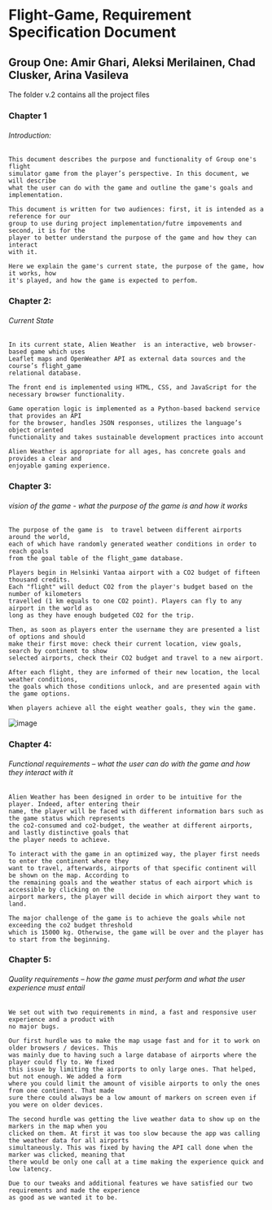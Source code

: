 # Flight-Game, Requirement Specification Document

## Group One: Amir Ghari, Aleksi Merilainen, Chad Clusker, Arina Vasileva


The folder v.2 contains all the project files
 

### Chapter 1
###### Introduction:

    This document describes the purpose and functionality of Group one's flight
    simulator game from the player’s perspective. In this document, we will describe
    what the user can do with the game and outline the game's goals and implementation.
    
    This document is written for two audiences: first, it is intended as a reference for our
    group to use during project implementation/futre impovements and second, it is for the 
    player to better understand the purpose of the game and how they can interact 
    with it.

    Here we explain the game's current state, the purpose of the game, how it works, how
    it's played, and how the game is expected to perfom.

### Chapter 2:
###### Current State

    In its current state, Alien Weather  is an interactive, web browser-based game which uses 
    Leaflet maps and OpenWeather API as external data sources and the course’s flight_game 
    relational database. 

    The front end is implemented using HTML, CSS, and JavaScript for the
    necessary browser functionality. 

    Game operation logic is implemented as a Python-based backend service that provides an API
    for the browser, handles JSON responses, utilizes the language’s object oriented 
    functionality and takes sustainable development practices into account

    Alien Weather is appropriate for all ages, has concrete goals and provides a clear and 
    enjoyable gaming experience.

### Chapter 3:

###### vision of the game - what the purpose of the game is and how it works

    The purpose of the game is  to travel between different airports around the world,
    each of which have randomly generated weather conditions in order to reach goals
    from the goal table of the flight_game database.

    Players begin in Helsinki Vantaa airport with a CO2 budget of fifteen thousand credits.
    Each "flight" will deduct CO2 from the player's budget based on the number of kilometers
    travelled (1 km equals to one CO2 point). Players can fly to any airport in the world as
    long as they have enough budgeted CO2 for the trip.

    Then, as soon as players enter the username they are presented a list of options and should
    make their first move: check their current location, view goals, search by continent to show
    selected airports, check their CO2 budget and travel to a new airport. 

    After each flight, they are informed of their new location, the local weather conditions,
    the goals which those conditions unlock, and are presented again with the game options.

    When players achieve all the eight weather goals, they win the game.
    

![image](https://user-images.githubusercontent.com/111734550/208272624-4152f23a-8e73-4979-9961-2a30fe0307db.png)
### Chapter 4:

###### Functional requirements – what the user can do with the game and how they interact with it

    Alien Weather has been designed in order to be intuitive for the player. Indeed, after entering their 
    name, the player will be faced with different information bars such as the game status which represents 
    the co2-consumed and co2-budget, the weather at different airports, and lastly distinctive goals that 
    the player needs to achieve.

    To interact with the game in an optimized way, the player first needs to enter the continent where they 
    want to travel, afterwards, airports of that specific continent will be shown on the map. According to 
    the remaining goals and the weather status of each airport which is accessible by clicking on the 
    airport markers, the player will decide in which airport they want to land.

    The major challenge of the game is to achieve the goals while not exceeding the co2 budget threshold 
    which is 15000 kg. Otherwise, the game will be over and the player has to start from the beginning.
### Chapter 5:

###### Quality requirements – how the game must perform and what the user experience must entail

    We set out with two requirements in mind, a fast and responsive user experience and a product with 
    no major bugs. 
    
    Our first hurdle was to make the map usage fast and for it to work on older browsers / devices. This 
    was mainly due to having such a large database of airports where the player could fly to. We fixed 
    this issue by limiting the airports to only large ones. That helped, but not enough. We added a form 
    where you could limit the amount of visible airports to only the ones from one continent. That made 
    sure there could always be a low amount of markers on screen even if you were on older devices.
    
    The second hurdle was getting the live weather data to show up on the markers in the map when you 
    clicked on them. At first it was too slow because the app was calling the weather data for all airports 
    simultaneously. This was fixed by having the API call done when the marker was clicked, meaning that 
    there would be only one call at a time making the experience quick and low latency. 
    
    Due to our tweaks and additional features we have satisfied our two requirements and made the experience 
    as good as we wanted it to be.


 

 
 
